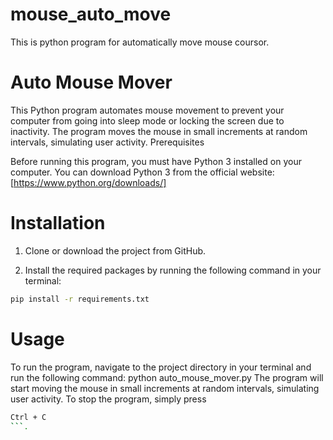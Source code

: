 # mouse_auto_move
This is python program for automatically move mouse coursor.

# Auto Mouse Mover

This Python program automates mouse movement to prevent your computer from going into sleep mode or locking the screen due to inactivity. The program moves the mouse in small increments at random intervals, simulating user activity.
Prerequisites

Before running this program, you must have Python 3 installed on your computer. You can download Python 3 from the official website: [https://www.python.org/downloads/]

# Installation
1. Clone or download the project from GitHub.

2. Install the required packages by running the following command in your terminal:
```sh
pip install -r requirements.txt
```

# Usage

To run the program, navigate to the project directory in your terminal and run the following command:
python auto_mouse_mover.py
The program will start moving the mouse in small increments at random intervals, simulating user activity. To stop the program, simply press 
```sh 
Ctrl + C
```.
